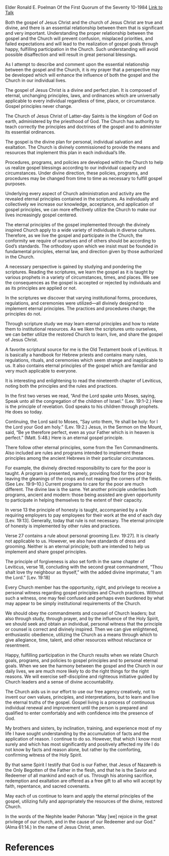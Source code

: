 Elder Ronald E. Poelman
Of the First Quorum of the Seventy
10-1984
[Link to Talk](https://www.churchofjesuschrist.org/study/general-conference/1984/10/the-gospel-and-the-church?lang=eng)

Both the gospel of Jesus Christ and the church of Jesus Christ are true and divine, and there is an essential relationship between them that is significant and very important. Understanding the proper relationship between the gospel and the Church will prevent confusion, misplaced priorities, and failed expectations and will lead to the realization of gospel goals through happy, fulfilling participation in the Church. Such understanding will avoid possible disaffection and will result in great personal blessings.

As I attempt to describe and comment upon the essential relationship between the gospel and the Church, it is my prayer that a perspective may be developed which will enhance the influence of both the gospel and the Church in our individual lives.

The gospel of Jesus Christ is a divine and perfect plan. It is composed of eternal, unchanging principles, laws, and ordinances which are universally applicable to every individual regardless of time, place, or circumstance. Gospel principles never change.

The Church of Jesus Christ of Latter-day Saints is the kingdom of God on earth, administered by the priesthood of God. The Church has authority to teach correctly the principles and doctrines of the gospel and to administer its essential ordinances.

The gospel is the divine plan for personal, individual salvation and exaltation. The Church is divinely commissioned to provide the means and resources that implement this plan in each individual’s life.

Procedures, programs, and policies are developed within the Church to help us realize gospel blessings according to our individual capacity and circumstances. Under divine direction, these policies, programs, and procedures may be changed from time to time as necessary to fulfill gospel purposes.

Underlying every aspect of Church administration and activity are the revealed eternal principles contained in the scriptures. As individually and collectively we increase our knowledge, acceptance, and application of gospel principles, we can more effectively utilize the Church to make our lives increasingly gospel centered.

The eternal principles of the gospel implemented through the divinely inspired Church apply to a wide variety of individuals in diverse cultures. Therefore, as we live the gospel and participate in the Church, the conformity we require of ourselves and of others should be according to God’s standards. The orthodoxy upon which we insist must be founded in fundamental principles, eternal law, and direction given by those authorized in the Church.

A necessary perspective is gained by studying and pondering the scriptures. Reading the scriptures, we learn the gospel as it is taught by various prophets in a variety of circumstances, times, and places. We see the consequences as the gospel is accepted or rejected by individuals and as its principles are applied or not.

In the scriptures we discover that varying institutional forms, procedures, regulations, and ceremonies were utilized—all divinely designed to implement eternal principles. The practices and procedures change; the principles do not.

Through scripture study we may learn eternal principles and how to relate them to institutional resources. As we liken the scriptures unto ourselves, we can better utilize the restored Church to learn, live, and share the gospel of Jesus Christ.

A favorite scriptural source for me is the Old Testament book of Leviticus. It is basically a handbook for Hebrew priests and contains many rules, regulations, rituals, and ceremonies which seem strange and inapplicable to us. It also contains eternal principles of the gospel which are familiar and very much applicable to everyone.

It is interesting and enlightening to read the nineteenth chapter of Leviticus, noting both the principles and the rules and practices.

In the first two verses we read, “And the Lord spake unto Moses, saying, Speak unto all the congregation of the children of Israel.” (Lev. 19:1–2.) Here is the principle of revelation. God speaks to his children through prophets. He does so today.

Continuing, the Lord said to Moses, “Say unto them, Ye shall be holy: for I the Lord your God am holy.” (Lev. 19:2.) Jesus, in the Sermon on the Mount, said, “Be ye therefore perfect, even as your Father which is in heaven is perfect.” (Matt. 5:48.) Here is an eternal gospel principle.

There follow other eternal principles, some from the Ten Commandments. Also included are rules and programs intended to implement these principles among the ancient Hebrews in their particular circumstances.

For example, the divinely directed responsibility to care for the poor is taught. A program is presented, namely, providing food for the poor by leaving the gleanings of the crops and not reaping the corners of the fields. (See Lev. 19:9–10.) Current programs to care for the poor are much different. The divine law is the same. Yet another principle underlies both programs, ancient and modern: those being assisted are given opportunity to participate in helping themselves to the extent of their capacity.

In verse 13 the principle of honesty is taught, accompanied by a rule requiring employers to pay employees for their work at the end of each day [Lev. 19:13]. Generally, today that rule is not necessary. The eternal principle of honesty is implemented by other rules and practices.

Verse 27 contains a rule about personal grooming [Lev. 19:27]. It is clearly not applicable to us. However, we also have standards of dress and grooming. Neither is an eternal principle; both are intended to help us implement and share gospel principles.

The principle of forgiveness is also set forth in the same chapter of Leviticus, verse 18, concluding with the second great commandment, “Thou shalt love thy neighbour as thyself,” with the added divine imprimatur, “I am the Lord.” [Lev. 19:18]

Every Church member has the opportunity, right, and privilege to receive a personal witness regarding gospel principles and Church practices. Without such a witness, one may feel confused and perhaps even burdened by what may appear to be simply institutional requirements of the Church.

We should obey the commandments and counsel of Church leaders; but also through study, through prayer, and by the influence of the Holy Spirit, we should seek and obtain an individual, personal witness that the principle or counsel is correct and divinely inspired. Then we can give enlightened, enthusiastic obedience, utilizing the Church as a means through which to give allegiance, time, talent, and other resources without reluctance or resentment.

Happy, fulfilling participation in the Church results when we relate Church goals, programs, and policies to gospel principles and to personal eternal goals. When we see the harmony between the gospel and the Church in our daily lives, we are much more likely to do the right things for the right reasons. We will exercise self-discipline and righteous initiative guided by Church leaders and a sense of divine accountability.

The Church aids us in our effort to use our free agency creatively, not to invent our own values, principles, and interpretations, but to learn and live the eternal truths of the gospel. Gospel living is a process of continuous individual renewal and improvement until the person is prepared and qualified to enter comfortably and with confidence into the presence of God.

My brothers and sisters, by inclination, training, and experience most of my life I have sought understanding by the accumulation of facts and the application of reason. I continue to do so. However, that which I know most surely and which has most significantly and positively affected my life I do not know by facts and reason alone, but rather by the comforting, confirming witness of the Holy Spirit.

By that same Spirit I testify that God is our Father, that Jesus of Nazareth is the Only Begotten of the Father in the flesh, and that he is the Savior and Redeemer of all mankind and each of us. Through his atoning sacrifice, redemption and exaltation are offered as a free gift to all who will accept by faith, repentance, and sacred covenants.

May each of us continue to learn and apply the eternal principles of the gospel, utilizing fully and appropriately the resources of the divine, restored Church.

In the words of the Nephite leader Pahoran “May [we] rejoice in the great privilege of our church, and in the cause of our Redeemer and our God.” (Alma 61:14.) In the name of Jesus Christ, amen.

# References
